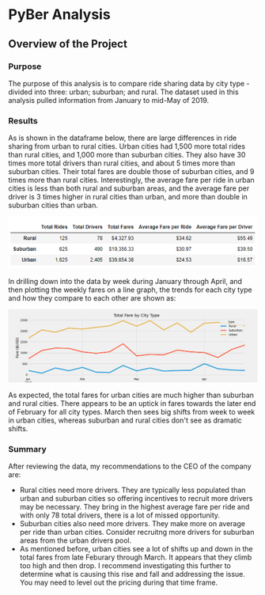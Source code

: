 # PyBer Analysis
## Overview of the Project
### Purpose
The purpose of this analysis is to compare ride sharing data by city type - divided into three: urban; suburban; and rural. The dataset used in this analysis pulled information from January to mid-May of 2019. 

### Results
As is shown in the dataframe below, there are large differences in ride sharing from urban to rural cities. Urban cities had 1,500 more total rides than rural cities, and 1,000 more than suburban cities. They also have 30 times more total drivers than rural cities, and about 5 times more than suburban cities. Their total fares are double those of suburban cities, and 9 times more than rural cities. Interestingly, the average fare per ride in urban cities is less than both rural and suburban areas, and the average fare per driver is 3 times higher in rural cities than urban, and more than double in suburban cities than urban. 

![Ride_Sharing_Summary](https://github.com/nikkiheaston/PyBer_Analysis/blob/main/analysis/Summary_df.PNG)

In drilling down into the data by week during January through April, and then plotting the weekly fares on a line graph, the trends for each city type and how they compare to each other are shown as:

![Ride_Sharing_by_Week](https://github.com/nikkiheaston/PyBer_Analysis/blob/main/analysis/PyBer_fare_summary.png)

As expected, the total fares for urban cities are much higher than suburban and rural cities. There appears to be an uptick in fares towards the later end of February for all city types. March then sees big shifts from week to week in urban cities, whereas suburban and rural cities don't see as dramatic shifts. 

### Summary
After reviewing the data, my recommendations to the CEO of the company are:
- Rural cities need more drivers. They are typically less populated than urban and suburban cities so offering incentives to recruit more drivers may be necessary. They   bring in the highest average fare per ride and with only 78 total drivers, there is a lot of missed opportunity. 
- Suburban cities also need more drivers. They make more on average per ride than urban cities. Consider recruitng more drivers for suburban areas from the urban drivers pool. 
- As mentioned before, urban cities see a lot of shifts up and down in the total fares from late Feburary through March. It appears that they climb too high and then drop. I recommend investigating this further to determine what is causing this rise and fall and addressing the issue. You may need to level out the pricing during that time frame. 
